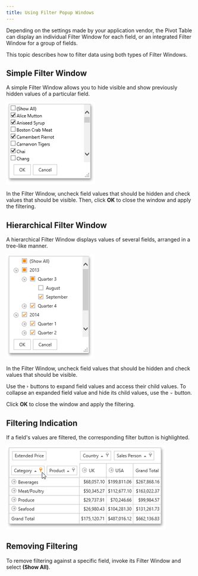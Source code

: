 ```yaml
---
title: Using Filter Popup Windows
---
```

Depending on the settings made by your application vendor, the Pivot Table can display an individual Filter Window for each field, or an integrated Filter Window for a group of fields.

This topic describes how to filter data using both types of Filter Windows.

## Simple Filter Window
A simple Filter Window allows you to hide visible and show previously hidden values of a particular field.

![EU_StandardFilterWindow](../../../../../images/Img16237.png)

In the Filter Window, uncheck field values that should be hidden and check values that should be visible. Then, click **OK** to close the window and apply the filtering.

## Hierarchical Filter Window
A hierarchical Filter Window displays values of several fields, arranged in a tree-like manner.

![EU_HierarchicalFilterWindow](../../../../../images/Img16234.png)

In the Filter Window, uncheck field values that should be hidden and check values that should be visible.

Use the ![EU_HierarchicalFilterWindow_ExpandButton](../../../../../images/Img16236.png) buttons to expand field values and access their child values. To collapse an expanded field value and hide its child values, use the ![EU_HierarchicalFilterWindow_CollapseButton](../../../../../images/Img16235.png) button.

Click **OK** to close the window and apply the filtering.

## Filtering Indication
If a field's values are filtered, the corresponding filter button is highlighted.

![ASPxPivotGrid_DataFiltering2](../../../../../images/Img8921.png)

## Removing Filtering
To remove filtering against a specific field, invoke its Filter Window and select **(Show All)**.